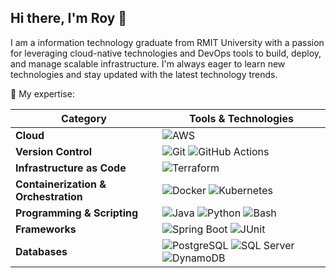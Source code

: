 ## Hi there, I'm Roy 👋
I am a information technology graduate from RMIT University with a passion for leveraging cloud-native technologies and DevOps tools to build, deploy, and manage scalable infrastructure.
I'm always eager to learn new technologies and stay updated with the latest technology trends.

🌟 My expertise:

| **Category**                  | **Tools & Technologies**                                                                                                                                               |
|-------------------------------|-----------------------------------------------------------------------------------------------------------------------------------------------------------------------|
| **Cloud**                     | ![AWS](https://img.shields.io/badge/AWS-%23FF9900.svg?style=for-the-badge&logo=amazon-web-services&logoColor=white) |                                       
| **Version Control**                    | ![Git](https://img.shields.io/badge/Git-%23F05033.svg?style=for-the-badge&logo=git&logoColor=white) ![GitHub Actions](https://img.shields.io/badge/GitHub_Actions-%232671E5.svg?style=for-the-badge&logo=githubactions&logoColor=white)  |
| **Infrastructure as Code**    | ![Terraform](https://img.shields.io/badge/Terraform-%235835CC.svg?style=for-the-badge&logo=terraform&logoColor=white) |
| **Containerization & Orchestration** | ![Docker](https://img.shields.io/badge/Docker-%230db7ed.svg?style=for-the-badge&logo=docker&logoColor=white) ![Kubernetes](https://img.shields.io/badge/Kubernetes-%23326ce5.svg?style=for-the-badge&logo=kubernetes&logoColor=white) |
| **Programming & Scripting**   | ![Java](https://img.shields.io/badge/Java-ED8B00?style=for-the-badge&logo=openjdk&logoColor=white) ![Python](https://img.shields.io/badge/Python-%233776AB.svg?style=for-the-badge&logo=python&logoColor=white) ![Bash](https://img.shields.io/badge/Bash-%234EAA25.svg?style=for-the-badge&logo=gnu-bash&logoColor=white) |
| **Frameworks**                | ![Spring Boot](https://img.shields.io/badge/Spring_Boot-%236DB33F.svg?style=for-the-badge&logo=spring&logoColor=white) ![JUnit](https://img.shields.io/badge/JUnit-%2325A162.svg?style=for-the-badge&logo=junit5&logoColor=white) |
| **Databases**                 | ![PostgreSQL](https://img.shields.io/badge/PostgreSQL-%23336791.svg?style=for-the-badge&logo=postgresql&logoColor=white) ![SQL Server](https://img.shields.io/badge/SQL_Server-%23CC2927.svg?style=for-the-badge&logo=microsoft-sql-server&logoColor=white) ![DynamoDB](https://img.shields.io/badge/DynamoDB-%2300ADD8.svg?style=for-the-badge&logo=amazondynamodb&logoColor=white) |


<!--
**roylohhh/roylohhh** is a ✨ _special_ ✨ repository because its `README.md` (this file) appears on your GitHub profile.

Here are some ideas to get you started:

- 🔭 I’m currently working on ...
- 🌱 I’m currently learning ...
- 👯 I’m looking to collaborate on ...
- 🤔 I’m looking for help with ...
- 💬 Ask me about ...
- 📫 How to reach me: ...
- 😄 Pronouns: ...
- ⚡ Fun fact: ...
-->
